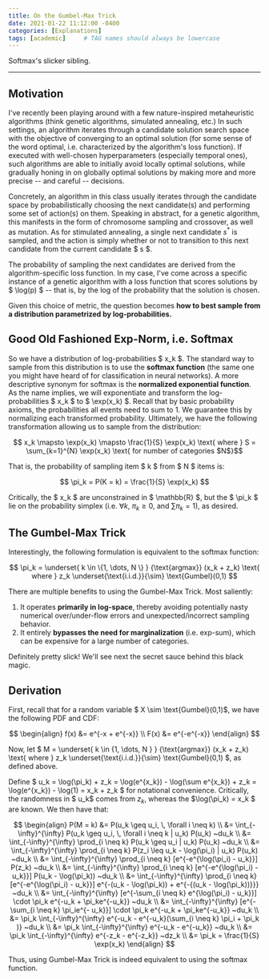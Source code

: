 ```yaml
---
title: On the Gumbel-Max Trick
date: 2021-01-22 11:12:00 -0400
categories: [Explanations]
tags: [academic]     # TAG names should always be lowercase
---
```


<script src="//yihui.org/js/math-code.js"></script>
<!-- Just one possible MathJax CDN below. You may use others. -->
<script async
  src="//mathjax.rstudio.com/latest/MathJax.js?config=TeX-MML-AM_CHTML">
</script>


Softmax's slicker sibling.

***

## **Motivation**

I've recently been playing around with a few nature-inspired metaheuristic algorithms (think genetic algorithms, simulated annealing, etc.) In such settings, an algorithm iterates through a candidate solution search space with the objective of converging to an optimal solution (for some sense of the word optimal, i.e. characterized by the algorithm's loss function). If executed with well-chosen hyperparameters (especially temporal ones), such algorithms are able to initially avoid locally optimal solutions, while gradually honing in on globally optimal solutions by making more and more precise -- and careful -- decisions.

Concretely, an algorithm in this class usually iterates through the candidate space by probabilistically choosing the next candidate(s) and performing some set of action(s) on them. Speaking in abstract, for a genetic algorithm, this manifests in the form of chromosome sampling and crossover, as well as mutation. As for stimulated annealing, a single next candidate $s^*$ is sampled, and the action is simply whether or not to transition to this next candidate from the current candidate $ s $.

The probability of sampling the next candidates are derived from the algorithm-specific loss function. In my case, I've come across a specific instance of a genetic algorithm with a loss function that scores solutions by $ \log(p) $ -- that is, by the log of the probability that the solution is chosen.

Given this choice of metric, the question becomes **how to best sample from a distribution parametrized by log-probabilities.**


## **Good Old Fashioned Exp-Norm, i.e. Softmax**

So we have a distribution of log-probabilities $ x_k $. The standard way to sample from this distribution is to use the **softmax function** (the same one you might have heard of for classification in neural networks). A more descriptive synonym for softmax is the **normalized exponential function**. As the name implies, we will exponentiate and transform the log-probabilities $ x_k $ to $ \exp(x_k) $. Recall that by basic probability axioms, the probabilities all events need to sum to 1. We guarantee this by normalizing each transformed probability. Ultimately, we have the following transformation allowing us to sample from the distribution:

$$ x_k \mapsto \exp(x_k) \mapsto \frac{1}{S} \exp(x_k) \text{ where } S = \sum_{k=1}^{N} \exp(x_k) \text{ for number of categories $N$}$$

That is, the probability of sampling item $ k $ from $ N $ items is:

$$ \pi_k = P(K = k) = \frac{1}{S} \exp(x_k) $$

Critically, the $ x_k $ are unconstrained in $ \mathbb{R} $, but the $ \pi_k $ lie on the probability simplex (i.e. $\forall k$, $\pi_k \geq 0$, and $\sum \pi_k = 1$), as desired.

## **The Gumbel-Max Trick**

Interestingly, the following formulation is equivalent to the softmax function:

$$ \pi_k = \underset{ k \in \{1, \dots, N \} } {\text{argmax}} (x_k + z_k) \text{ where }  z_k \underset{\text{i.i.d.}}{\sim} \text{Gumbel}(0,1) $$

There are multiple benefits to using the Gumbel-Max Trick. Most saliently:
1. It operates **primarily in log-space**, thereby avoiding potentially nasty numerical over/under-flow errors and unexpected/incorrect sampling behavior.
2. It entirely **bypasses the need for marginalization** (i.e. exp-sum), which can be expensive for a large number of categories.

Definitely pretty slick! We'll see next the secret sauce behind this black magic.

## **Derivation**

First, recall that for a random variable $ X \sim \text{Gumbel}(0,1)$, we have the following PDF and CDF:

$$
\begin{align}
f(x) &= e^{-x + e^{-x}} \\
F(x) &= e^{-e^{-x}}
\end{align} $$

Now, let $ M = \underset{ k \in \{1, \dots, N \} } {\text{argmax}} (x_k + z_k) \text{ where }  z_k \underset{\text{i.i.d.}}{\sim} \text{Gumbel}(0,1) $, as defined above.

Define $ u_k = \log(\pi_k) + z_k = \log(e^{x_k}) - \log(\sum e^{x_k}) + z_k = \log(e^{x_k}) - \log(1) = x_k + z_k $ for notational convenience. Critically, the randomness in $ u_k$ comes from $z_k$, whereas the $\log(\pi_k) = x_k $  are known. We then have that:

$$
\begin{align} P(M = k) &= P(u_k \geq u_i, \, \forall i \neq k)  \\
                       &= \int_{-\infty}^{\infty}  P(u_k \geq u_i, \, \forall i \neq k | u_k) P(u_k) ~du_k \\
                       &= \int_{-\infty}^{\infty}  \prod_{i \neq k} P(u_k \geq u_i | u_k) P(u_k) ~du_k \\
                       &= \int_{-\infty}^{\infty}  \prod_{i \neq k} P(z_i \leq u_k - \log(\pi_i) | u_k) P(u_k) ~du_k \\
                       &= \int_{-\infty}^{\infty}  \prod_{i \neq k} [e^{-e^{\log(\pi_i) - u_k}}] P(z_k) ~du_k \\
                       &= \int_{-\infty}^{\infty}  \prod_{i \neq k} [e^{-e^{\log(\pi_i) - u_k}}] P(u_k - \log(\pi_k)) ~du_k \\
                       &= \int_{-\infty}^{\infty}  \prod_{i \neq k} [e^{-e^{\log(\pi_i) - u_k}}] e^{-(u_k - \log(\pi_k)) + e^{-{(u_k - \log(\pi_k))}}} ~du_k \\
                       &= \int_{-\infty}^{\infty} [e^{-\sum_{i \neq k} e^{\log(\pi_i) - u_k}}] \cdot \pi_k e^{-u_k + \pi_ke^{-u_k}} ~du_k \\
                       &= \int_{-\infty}^{\infty} [e^{-\sum_{i \neq k} \pi_ie^{- u_k}}] \cdot \pi_k e^{-u_k + \pi_ke^{-u_k}} ~du_k \\
                       &= \pi_k \int_{-\infty}^{\infty} e^{-u_k - e^{-u_k}(\sum_{i \neq k} \pi_i + \pi_k )} ~du_k \\
                       &= \pi_k \int_{-\infty}^{\infty} e^{-u_k - e^{-u_k}} ~du_k \\
                       &= \pi_k \int_{-\infty}^{\infty} e^{-z_k - e^{-z_k}} ~dz_k \\
                       &= \pi_k = \frac{1}{S} \exp(x_k)
\end{align} $$

Thus, using Gumbel-Max Trick is indeed equivalent to using the softmax function.
